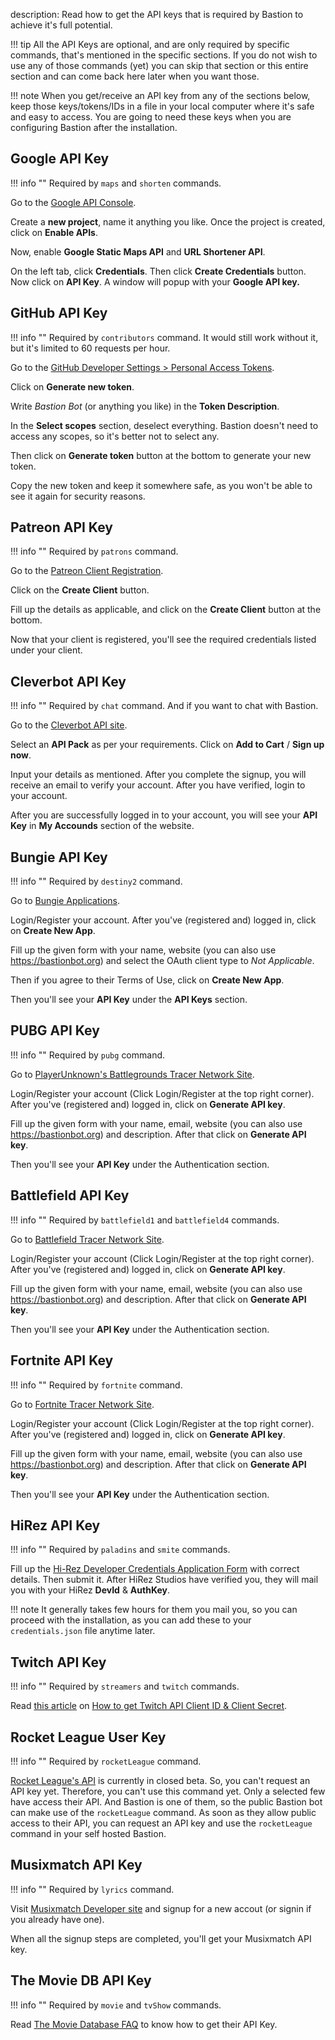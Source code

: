 description: Read how to get the API keys that is required by Bastion to achieve it's full potential.

!!! tip
    All the API Keys are optional, and are only required by specific commands,
    that's mentioned in the specific sections. If you do not wish to use any of
    those commands (yet) you can skip that section or this entire section and
    can come back here later when you want those.

!!! note
    When you get/receive an API key from any of the sections below, keep those
    keys/tokens/IDs in a file in your local computer where it's safe and easy
    to access. You are going to need these keys when you are configuring
    Bastion after the installation.

## Google API Key

!!! info ""
    Required by `maps` and `shorten` commands.

Go to the [Google API Console](https://console.developers.google.com/).

Create a **new project**, name it anything you like. Once the project is
created, click on **Enable APIs**.

Now, enable **Google Static Maps API** and **URL Shortener API**.

On the left tab, click **Credentials**. Then click **Create Credentials**
button. Now click on **API Key**. A window will popup with your **Google API
key.**

## GitHub API Key

!!! info ""
    Required by `contributors` command. It would still work without it, but it's
    limited to 60 requests per hour.

Go to the [GitHub Developer Settings > Personal Access Tokens](https://github.com/settings/tokens).

Click on **Generate new token**.

Write *Bastion Bot* (or anything you like) in the **Token Description**.

In the **Select scopes** section, deselect everything. Bastion doesn't need to
access any scopes, so it's better not to select any.

Then click on **Generate token** button at the bottom to generate your new token.

Copy the new token and keep it somewhere safe, as you won't be able to see it
again for security reasons.

## Patreon API Key

!!! info ""
    Required by `patrons` command.

Go to the [Patreon Client Registration](https://www.patreon.com/portal/registration/register-clients).

Click on the **Create Client** button.

Fill up the details as applicable, and click on the **Create Client** button at
the bottom.

Now that your client is registered, you'll see the required credentials listed
under your client.

## Cleverbot API Key

!!! info ""
    Required by `chat` command. And if you want to chat with Bastion.

Go to the [Cleverbot API site](https://www.cleverbot.com/api).

Select an **API Pack** as per your requirements. Click on **Add to Cart** /
**Sign up now**.

Input your details as mentioned. After you complete the signup, you will receive
an email to verify your account. After you have verified, login to your account.

After you are successfully logged in to your account, you will see your
**API Key** in **My Accounds** section of the website.

## Bungie API Key

!!! info ""
    Required by `destiny2` command.

Go to [Bungie Applications](https://www.bungie.net/en/Application).

Login/Register your account. After you've (registered and) logged in,
click on **Create New App**.

Fill up the given form with your name, website (you can also use
<https://bastionbot.org>) and select the OAuth client type to *Not Applicable*.

Then if you agree to their Terms of Use, click on **Create New App**.

Then you'll see your **API Key** under the **API Keys** section.

## PUBG API Key

!!! info ""
    Required by `pubg` command.

Go to [PlayerUnknown's Battlegrounds Tracer Network Site](https://pubgtracker.com/site-api).

Login/Register your account (Click Login/Register at the top right corner).
After you've (registered and) logged in, click on **Generate API key**.

Fill up the given form with your name, email, website (you can also use
<https://bastionbot.org>) and description. After that click on
**Generate API key**.

Then you'll see your **API Key** under the Authentication section.

## Battlefield API Key

!!! info ""
    Required by `battlefield1` and `battlefield4` commands.

Go to [Battlefield Tracer Network Site](https://battlefieldtracker.com/site-api).

Login/Register your account (Click Login/Register at the top right corner).
After you've (registered and) logged in, click on **Generate API key**.

Fill up the given form with your name, email, website (you can also use
<https://bastionbot.org>) and description. After that click on
**Generate API key**.

Then you'll see your **API Key** under the Authentication section.

## Fortnite API Key

!!! info ""
    Required by `fortnite` command.

Go to [Fortnite Tracer Network Site](https://fortnitetracker.com/site-api).

Login/Register your account (Click Login/Register at the top right corner).
After you've (registered and) logged in, click on **Generate API key**.

Fill up the given form with your name, email, website (you can also use
<https://bastionbot.org>) and description. After that click on
**Generate API key**.

Then you'll see your **API Key** under the Authentication section.

## HiRez API Key

!!! info ""
    Required by `paladins` and `smite` commands.

Fill up the [Hi-Rez Developer Credentials Application Form](https://fs12.formsite.com/HiRez/form48/secure_index.html)
with correct details. Then submit it.
After HiRez Studios have verified you, they will mail you with your
HiRez **DevId** & **AuthKey**.

!!! note
    It generally takes few hours for them you mail you, so you can proceed with
    the installation, as you can add these to your `credentials.json` file
    anytime later.

## Twitch API Key

!!! info ""
    Required by `streamers` and `twitch` commands.

Read [this article](https://dev.twitch.tv/docs/v5/guides/authentication/#registration) on [How to get Twitch API Client ID & Client Secret](https://dev.twitch.tv/docs/v5/guides/authentication/#registration).

## Rocket League User Key

!!! info ""
    Required by `rocketLeague` command.

[Rocket League's API](https://api.rocketleague.com) is currently in closed beta.
So, you can't request an API key yet. Therefore, you can't use this command yet.
Only a selected few have access their API. And Bastion is one of them, so the
public Bastion bot can make use of the `rocketLeague` command. As soon as they
allow public access to their API, you can request an API key and use the
`rocketLeague` command in your self hosted Bastion.

## Musixmatch API Key

!!! info ""
    Required by `lyrics` command.

Visit [Musixmatch Developer site](https://developer.musixmatch.com/) and signup
for a new accout (or signin if you already have one).

When all the signup steps are completed, you'll get your Musixmatch API key.

## The Movie DB API Key

!!! info ""
    Required by `movie` and `tvShow` commands.

Read [The Movie Database FAQ](https://www.themoviedb.org/faq/api) to know how
to get their API Key.
